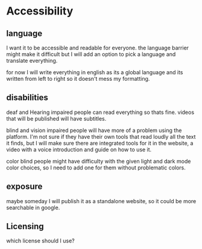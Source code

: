 # Accessibility

## language

I want it to be accessible and readable for everyone.
the language barrier might make it difficult but I will add an option to pick a language and translate everything.

for now I will write everything in english as its a global language and its written from left to right so it doesn't mess my formatting.

## disabilities

deaf and Hearing impaired people can read everything so thats fine. videos that will be published will have subtitles.

blind and vision impaired people will have more of a problem using the platform. I'm not sure if they have their own tools that read loudly all the text it finds, but I will make sure there are integrated tools for it in the website, a video with a voice introduction and guide on how to use it.

color blind people might have difficulty with the given light and dark mode color choices, so I need to add one for them without problematic colors.

## exposure

maybe someday I will publish it as a standalone website, so it could be more searchable in google.

## Licensing

which license should I use?
